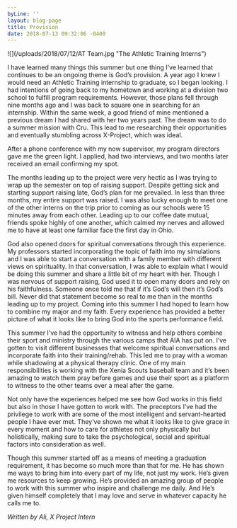 ```yaml
---
byLine: ''
layout: blog-page
title: Provision
date: 2018-07-13 09:32:06 -0400
---
```


![](/uploads/2018/07/12/AT Team.jpg "The Athletic Training Interns")

I have learned many things this summer but one thing I’ve learned that continues to be an ongoing theme is God’s provision. A year ago I knew I would need an Athletic Training internship to graduate, so I began looking. I had intentions of going back to my hometown and working at a division two school to fulfill program requirements. However, those plans fell through nine months ago and I was back to square one in searching for an internship. Within the same week, a good friend of mine mentioned a previous dream I had shared with her two years past. The dream was to do a summer mission with Cru. This lead to me researching their opportunities and eventually stumbling across X-Project, which was ideal.

After a phone conference with my now supervisor, my program directors gave me the green light. I applied, had two interviews, and two months later received an email confirming my spot.

The months leading up to the project were very hectic as I was trying to wrap up the semester on top of raising support. Despite getting sick and starting support raising late, God’s plan for me prevailed. In less than three months, my entire support was raised. I was also lucky enough to meet one of the other interns on the trip prior to coming as our schools were 15 minutes away from each other. Leading up to our coffee date mutual, friends spoke highly of one another, which calmed my nerves and allowed me to have at least one familiar face the first day in Ohio.

God also opened doors for spiritual conversations through this experience. My professors started incorporating the topic of faith into my simulations and I was able to start a conversation with a family member with different views on spirituality. In that conversation, I was able to explain what I would be doing this summer and share a little bit of my heart with her. Though I was nervous of support raising, God used it to open many doors and rely on his faithfulness. Someone once told me that if it’s God’s will then it’s God’s bill. Never did that statement become so real to me than in the months leading up to my project. Coming into this summer I had hoped to learn how to combine my major and my faith. Every experience has provided a better picture of what it looks like to bring God into the sports performance field.

This summer I’ve had the opportunity to witness and help others combine their sport and ministry through the various camps that AIA has put on. I’ve gotten to visit different businesses that welcome spiritual conversations and incorporate faith into their training/rehab. This led me to pray with a woman while shadowing at a physical therapy clinic. One of my main responsibilities is working with the Xenia Scouts baseball team and it’s been amazing to watch them pray before games and use their sport as a platform to witness to the other teams over a meal after the game.

Not only have the experiences helped me see how God works in this field but also in those I have gotten to work with. The preceptors I’ve had the privilege to work with are some of the most intelligent and servant-hearted people I have ever met. They’ve shown me what it looks like to give grace in every moment and how to care for athletes not only physically but holistically, making sure to take the psychological, social and spiritual factors into consideration as well.

Though this summer started off as a means of meeting a graduation requirement, it has become so much more than that for me. He has shown me ways to bring him into every part of my life, not just my work. He’s given me resources to keep growing. He’s provided an amazing group of people to work with this summer who inspire and challenge me daily. And He’s given himself completely that I may love and serve in whatever capacity he calls me to.

_Written by Ali, X Project Intern_
